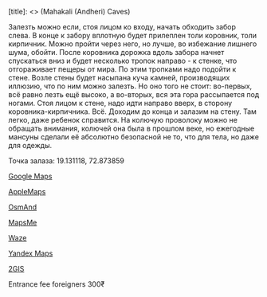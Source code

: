 [category]: <> (Travel, India)
[date]: <> (2020/01/31)
[title]: <> (Mahakali (Andheri) Caves)

Залезть можно если, стоя лицом ко входу, начать обходить забор слева. В конце к забору вплотную будет прилеплен толи коровник, толи кирпичник. Можно пройти через него, но лучше, во избежание лишнего шума, обойти. После коровника дорожка вдоль забора начнет спускаться вниз и будет несколько тропок направо - к стенке, что отгораживает пещеры от мира. По этим тропками надо подойти к стене. Возле стены будет насыпана куча камней, производящих иллюзию, что по ним можно залезть. Но оно того не стоит: во-первых, всё равно лезть ещё высоко, а во-вторых, вся эта гора рассыпается под ногами. Стоя лицом к стене, надо идти направо вверх, в сторону коровника-кирпичника. Всё. Доходим до конца и залазим на стену. Там легко, даже ребенок справится. На колючую проволоку можно не обращать внимания, колючей она была в прошлом веке, но ежегодные мансуны сделали её абсолютно безопасной не то, что для тела, но даже для одежды.

Точка залаза: 19.131118, 72.873859

[Google Maps](https://www.google.com/maps?q=19.1311200,72.8738600) 

[AppleMaps](https://maps.apple.com/place?ll=19.1311200%2C72.8738600) 

[OsmAnd](https://osmand.net/map?pin=19.1311200,72.8738600#15) 

[MapsMe](http://ge0.me/0x49bJji3f/Залаз) 

[Waze](https://waze.com/ul/ll=19.1311200%2C72.8738600&navigate=yes) 

[Yandex Maps](https://yandex.com/maps?whatshere%5Bpoint%5D=72.8738600%2C19.1311200) 

[2GIS](https://2gis.ru/geo/72.8738600,19.1311200) 


Entrance fee foreigners 300₹
